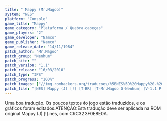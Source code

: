 ```yaml
---
title: " Mappy (Mr.Magoo)"
system: "NES"
platform: "Console"
game_title: "Mappy"
game_category: "Plataforma / Quebra-cabeças"
game_players: "2"
game_developer: "Namco"
game_publisher: "Namco"
game_release_date: "14/11/1984"
patch_author: "Mr.Magoo"
patch_group: "Nenhum"
patch_site: ""
patch_version: "1.1"
patch_release: "16/03/2010"
patch_type: "IPS"
patch_progress: "100%"
patch_images: ["//img.romhackers.org/traducoes/%5BNES%5D%20Mappy%20-%20Mr.Magoo%20-%201.png","//img.romhackers.org/traducoes/%5BNES%5D%20Mappy%20-%20Mr.Magoo%20-%202.png","//img.romhackers.org/traducoes/%5BNES%5D%20Mappy%20-%20Mr.Magoo%20-%203.png"]
patch_file: "[NES] Mappy (J) [!] [T-BR] [T-Mr.Magoo G-Nenhum] [V-1.1 P-100% A-2010].zip"
---
```

Uma boa tradução. Os poucos textos do jogo estão traduzidos, e os gráficos foram editados.ATENÇÃO:Esta tradução deve ser aplicada na ROM original Mappy (J) [!].nes, com CRC32 3F0E8E0A.